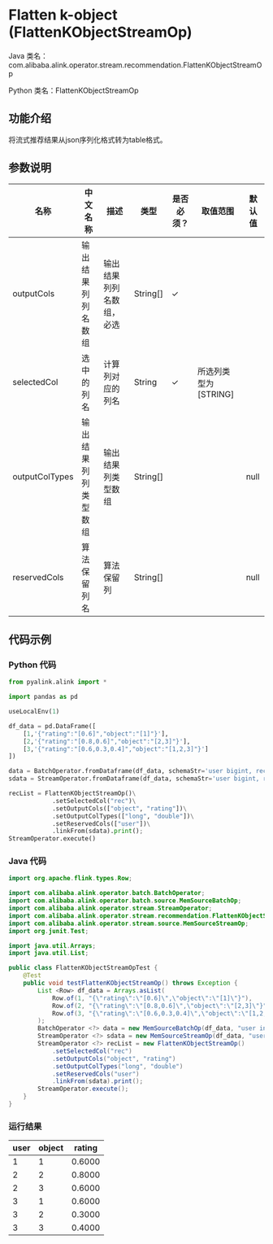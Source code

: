 # Flatten k-object (FlattenKObjectStreamOp)
Java 类名：com.alibaba.alink.operator.stream.recommendation.FlattenKObjectStreamOp

Python 类名：FlattenKObjectStreamOp


## 功能介绍
将流式推荐结果从json序列化格式转为table格式。

## 参数说明

| 名称 | 中文名称 | 描述 | 类型 | 是否必须？ | 取值范围 | 默认值 |
| --- | --- | --- | --- | --- | --- | --- |
| outputCols | 输出结果列列名数组 | 输出结果列列名数组，必选 | String[] | ✓ |  |  |
| selectedCol | 选中的列名 | 计算列对应的列名 | String | ✓ | 所选列类型为 [STRING] |  |
| outputColTypes | 输出结果列列类型数组 | 输出结果列类型数组 | String[] |  |  | null |
| reservedCols | 算法保留列名 | 算法保留列 | String[] |  |  | null |

## 代码示例
### Python 代码
```python
from pyalink.alink import *

import pandas as pd

useLocalEnv(1)

df_data = pd.DataFrame([
    [1,'{"rating":"[0.6]","object":"[1]"}'],
    [2,'{"rating":"[0.8,0.6]","object":"[2,3]"}'],
    [3,'{"rating":"[0.6,0.3,0.4]","object":"[1,2,3]"}']
])

data = BatchOperator.fromDataframe(df_data, schemaStr='user bigint, rec string')
sdata = StreamOperator.fromDataframe(df_data, schemaStr='user bigint, rec string')

recList = FlattenKObjectStreamOp()\
			.setSelectedCol("rec")\
			.setOutputCols(["object", "rating"])\
			.setOutputColTypes(["long", "double"])\
			.setReservedCols(["user"])\
			.linkFrom(sdata).print();
StreamOperator.execute()
```
### Java 代码
```java
import org.apache.flink.types.Row;

import com.alibaba.alink.operator.batch.BatchOperator;
import com.alibaba.alink.operator.batch.source.MemSourceBatchOp;
import com.alibaba.alink.operator.stream.StreamOperator;
import com.alibaba.alink.operator.stream.recommendation.FlattenKObjectStreamOp;
import com.alibaba.alink.operator.stream.source.MemSourceStreamOp;
import org.junit.Test;

import java.util.Arrays;
import java.util.List;

public class FlattenKObjectStreamOpTest {
	@Test
	public void testFlattenKObjectStreamOp() throws Exception {
		List <Row> df_data = Arrays.asList(
			Row.of(1, "{\"rating\":\"[0.6]\",\"object\":\"[1]\"}"),
			Row.of(2, "{\"rating\":\"[0.8,0.6]\",\"object\":\"[2,3]\"}"),
			Row.of(3, "{\"rating\":\"[0.6,0.3,0.4]\",\"object\":\"[1,2,3]\"}")
		);
		BatchOperator <?> data = new MemSourceBatchOp(df_data, "user int, rec string");
		StreamOperator <?> sdata = new MemSourceStreamOp(df_data, "user int, rec string");
		StreamOperator <?> recList = new FlattenKObjectStreamOp()
			.setSelectedCol("rec")
			.setOutputCols("object", "rating")
			.setOutputColTypes("long", "double")
			.setReservedCols("user")
			.linkFrom(sdata).print();
		StreamOperator.execute();
	}
}
```

### 运行结果
user|object|rating
----|------|------
1|1|0.6000
2|2|0.8000
2|3|0.6000
3|1|0.6000
3|2|0.3000
3|3|0.4000
